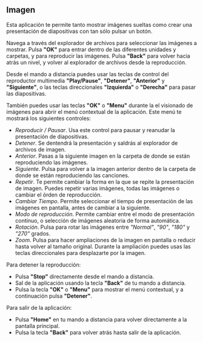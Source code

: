## Imagen

Esta aplicación te permite tanto mostrar imágenes sueltas como crear una presentación de diapositivas con tan sólo pulsar un botón.

Navega a través del explorador de archivos para seleccionar las imágenes a mostrar.
Pulsa **"OK"** para entrar dentro de las diferentes unidades y carpetas, y para reproducir las imágenes. Pulsa **"Back"** para volver hacia atrás un nivel, y volver al explorador de archivos desde la reproducción.

Desde el mando a distancia puedes usar las teclas de control del reproductor multimedia **"Play/Pause"**, **"Detener"**, **"Anterior"** y **"Siguiente"**, o las teclas direccionales **"Izquierda"** o **"Derecha"** para pasar las diapositivas.

También puedes usar las teclas **"OK"** o **"Menu"** durante la el visionado de imágenes para abrir el menú contextual de la aplicación. Este menú te mostrará los siguientes controles:

- *Reproducir / Pausar*. Usa este control para pausar y reanudar la presentación de diapositivas.
- *Detener*. Se dentendrá la presentación y saldrás al explorador de archivos de imagen.
- *Anterior*. Pasas a la siguiente imagen en la carpeta de donde se están reproduciendo las imágenes.
- *Siguiente*. Pulsa para volver a la imagen anterior dentro de la carpeta de donde se están reproduciendo las canciones.
- *Repetir*. Te permite cambiar la forma en la que se repite la presentación de imagen. Puedes repetir varias imágenes, todas las imágenes o cambiar el órden de reproducción.
- *Cambiar Tiempo*. Permite seleccionar el tiempo de presentación de las imágenes en pantalla, antes de cambiar a la siguiente.
- *Modo de reproducción*. Permite cambiar entre el modo de presentación contínuo, o selección de imágenes aleatoria de forma automática.
- *Rotación*. Pulsa para rotar las imágenes entre *"Normal"*, *"90"*, *"180"* y *"270"* grados.
- *Zoom*. Pulsa para hacer ampliaciones de la imagen en pantalla o reducir hasta volver al tamaño original. Durante la ampliación puedes usas las teclas direccionales para desplazarte por la imagen.

Para detener la reproducción:
- Pulsa **"Stop"** directamente desde el mando a distancia.
- Sal de la aplicación usando la tecla **"Back"** de tu mando a distancia.
- Pulsa la tecla **"OK"** o **"Menu"** para mostrar el menú contextual, y a continuación pulsa **"Detener"**. 

Para salir de la aplicación:
- Pulsa **"Home"** en tu mando a distancia para volver directamente a la pantalla principal.
- Pulsa la tecla **"Back"** para volver atrás hasta salir de la aplicación.




